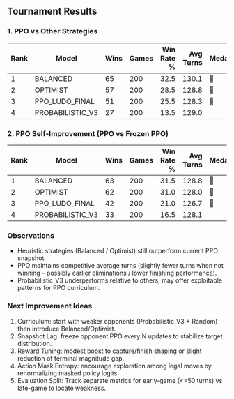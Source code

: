 ## Tournament Results

### 1. PPO vs Other Strategies

| Rank | Model            | Wins | Games | Win Rate % | Avg Turns | Medal |
|------|------------------|------|-------|-----------:|----------:|:------|
| 1    | BALANCED         | 65   | 200   | 32.5       | 130.1     | 🥇 |
| 2    | OPTIMIST         | 57   | 200   | 28.5       | 128.8     | 🥈 |
| 3    | PPO_LUDO_FINAL   | 51   | 200   | 25.5       | 128.3     | 🥉 |
| 4    | PROBABILISTIC_V3 | 27   | 200   | 13.5       | 129.0     |  |

### 2. PPO Self-Improvement (PPO vs Frozen PPO)

| Rank | Model            | Wins | Games | Win Rate % | Avg Turns | Medal |
|------|------------------|------|-------|-----------:|----------:|:------|
| 1    | BALANCED         | 63   | 200   | 31.5       | 128.8     | 🥇 |
| 2    | OPTIMIST         | 62   | 200   | 31.0       | 128.0     | 🥈 |
| 3    | PPO_LUDO_FINAL   | 42   | 200   | 21.0       | 126.7     | 🥉 |
| 4    | PROBABILISTIC_V3 | 33   | 200   | 16.5       | 128.1     |  |

### Observations
* Heuristic strategies (Balanced / Optimist) still outperform current PPO snapshot.
* PPO maintains competitive average turns (slightly fewer turns when not winning – possibly earlier eliminations / lower finishing performance).
* Probabilistic_V3 underperforms relative to others; may offer exploitable patterns for PPO curriculum.

### Next Improvement Ideas
1. Curriculum: start with weaker opponents (Probabilistic_V3 + Random) then introduce Balanced/Optimist.
2. Snapshot Lag: freeze opponent PPO every N updates to stabilize target distribution.
3. Reward Tuning: modest boost to capture/finish shaping or slight reduction of terminal magnitude gap.
4. Action Mask Entropy: encourage exploration among legal moves by renormalizing masked policy logits.
5. Evaluation Split: Track separate metrics for early-game (<=50 turns) vs late-game to locate weakness.
